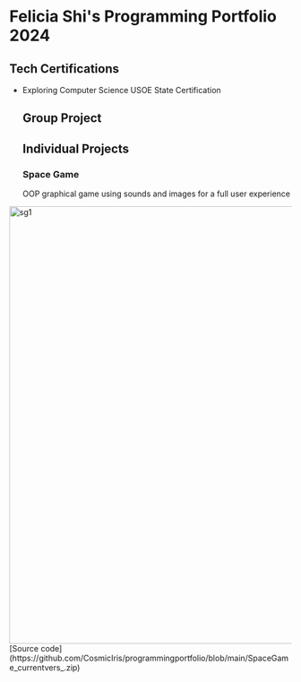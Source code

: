 # Felicia Shi's Programming Portfolio 2024

## Tech Certifications
* Exploring Computer Science USOE State Certification

  ## Group Project

  ## Individual Projects

  ### Space Game
  OOP graphical game using sounds and images for a full user experience
<img width="781" alt="sg1" src="https://github.com/CosmicIris/programmingportfolio/assets/111626385/ccf43580-b569-4ac0-a4b3-0fecfde60c4f">
  [Source code](https://github.com/CosmicIris/programmingportfolio/blob/main/SpaceGame_currentvers_.zip)
